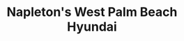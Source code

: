 ---
title: "Napleton's West Palm Beach Hyundai"
url: /west-palm-beach/napletons-west-palm-beach-hyundai/
shop: Autohaus
---